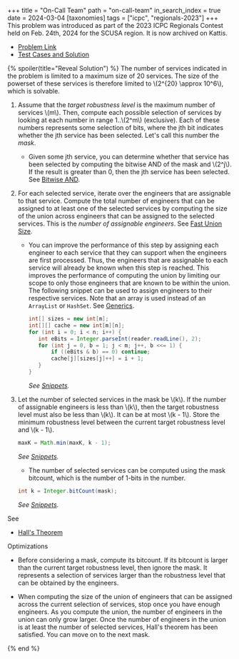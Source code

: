 +++
title = "On-Call Team"
path = "on-call-team"
in_search_index = true
date = 2024-03-04
[taxonomies]
tags = ["icpc", "regionals-2023"]
+++
This problem was introduced as part of the 2023 ICPC Regionals Contest held on Feb. 24th, 2024 for the SCUSA region. It is now archived on Kattis.

- [Problem Link](https://open.kattis.com/problems/oncallteam)
- [Test Cases and Solution](http://serjudging.vanb.org/)

{% spoiler(title="Reveal Solution") %}
The number of services indicated in the problem is limited to a maximum size of 20 services. The size of the powerset of these services is therefore limited to \\(2^{20} \approx 10^6\\), which is solvable.

1. Assume that the _target robustness level_ is the maximum number of services \\(m\\). Then, compute each possible selection of services by looking at each number in range 1..\\(2^m\\) (exclusive). Each of these numbers represents some selection of bits, where the jth bit indicates whether the jth service has been selected. Let's call this number the _mask_.

   - Given some jth service, you can determine whether that service has been selected by computing the bitwise AND of the mask and \\(2^j\\). If the result is greater than 0, then the jth service has been selected. See [Bitwise AND](@/_tricks/bitwise_ops.md#bitwise-and).

2. For each selected service, iterate over the engineers that are assignable to that service. Compute the total number of engineers that can be assigned to at least one of the selected services by computing the size of the union across engineers that can be assigned to the selected services. This is the _number of assignable engineers_. See [Fast Union Size](@/_tricks/set_ops.md#fast-union-size).

   - You can improve the performance of this step by assigning each engineer to each service that they can support when the engineers are first processed. Thus, the engineers that are assignable to each service will already be known when this step is reached. This improves the performance of computing the union by limiting our scope to only those engineers that are known to be within the union. The following snippet can be used to assign engineers to their respective services. Note that an array is used instead of an `ArrayList` or `HashSet`. See [Generics](@/_languages/java.md#generics).

     ```java
     int[] sizes = new int[m];
     int[][] cache = new int[m][n];
     for (int i = 0; i < n; i++) {
        int eBits = Integer.parseInt(reader.readLine(), 2);
        for (int j = 0, b = 1; j < m; j++, b <<= 1) {
            if ((eBits & b) == 0) continue;
            cache[j][sizes[j]++] = i + 1;
        }
     }
     ```
     _See [Snippets](@/snippets/caching_engineers.md)._

3. Let the number of selected services in the mask be \\(k\\). If the number of assignable engineers is less than \\(k\\), then the target robustness level must also be less than \\(k\\). It can be at most \\(k - 1\\). Store the minimum robustness level between the current target robustness level and \\(k - 1\\).

   ```java
   maxK = Math.min(maxK, k - 1);
   ```
   _See [Snippets](@/snippets/min_two.md)._

   - The number of selected services can be computed using the mask bitcount, which is the number of 1-bits in the number.

   ```java
   int k = Integer.bitCount(mask);
   ```
   _See [Snippets](@/snippets/bit_count.md)._

See
- [Hall's Theorem](@/_theorems/halls_theorem.md)

Optimizations

- Before considering a mask, compute its bitcount. If its bitcount is larger than the current target robustness level, then ignore the mask. It represents a selection of services larger than the robustness level that can be obtained by the engineers.

- When computing the size of the union of engineers that can be assigned across the current selection of services, stop once you have enough engineers. As you compute the union, the number of engineers in the union can only grow larger. Once the number of engineers in the union is at least the number of selected services, Hall's theorem has been satisfied. You can move on to the next mask.

{% end %}
